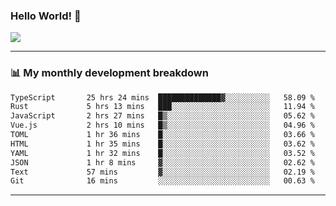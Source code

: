 ### Hello World! 👋

<a>
  <img align="center" src="https://github-readme-stats.vercel.app/api?username=megatunger&count_private=true&include_all_commits=true&bg_color=30,56CCF2,2F80ED&title_color=fff&text_color=fff" />
</a>

------
### 📊 My monthly development breakdown

<!--START_SECTION:waka-->

```txt
TypeScript       25 hrs 24 mins  ██████████████▓░░░░░░░░░░   58.09 %
Rust             5 hrs 13 mins   ███░░░░░░░░░░░░░░░░░░░░░░   11.94 %
JavaScript       2 hrs 27 mins   █▒░░░░░░░░░░░░░░░░░░░░░░░   05.62 %
Vue.js           2 hrs 10 mins   █▒░░░░░░░░░░░░░░░░░░░░░░░   04.96 %
TOML             1 hr 36 mins    █░░░░░░░░░░░░░░░░░░░░░░░░   03.66 %
HTML             1 hr 35 mins    █░░░░░░░░░░░░░░░░░░░░░░░░   03.62 %
YAML             1 hr 32 mins    █░░░░░░░░░░░░░░░░░░░░░░░░   03.52 %
JSON             1 hr 8 mins     ▓░░░░░░░░░░░░░░░░░░░░░░░░   02.62 %
Text             57 mins         ▓░░░░░░░░░░░░░░░░░░░░░░░░   02.19 %
Git              16 mins         ░░░░░░░░░░░░░░░░░░░░░░░░░   00.63 %
```

<!--END_SECTION:waka-->

------
